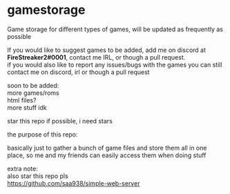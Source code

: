 # gamestorage

Game storage for different types of games, will be updated as frequently as possible 

If you would like to suggest games to be added, add me on discord at <b>FireStreaker2#0001</b>, contact me IRL, or though a pull request.       
if you would also like to report any issues/bugs with the games you can still contact me on discord, irl or though a pull request


soon to be added:   
more games/roms   
html files?   
more stuff idk   



star this repo if possible, i need stars


the purpose of this repo:   

basically just to gather a bunch of game files and store them all in one place, so me and my friends can easily access them when doing stuff    


extra note:   
also star this repo pls     
https://github.com/saa938/simple-web-server  
